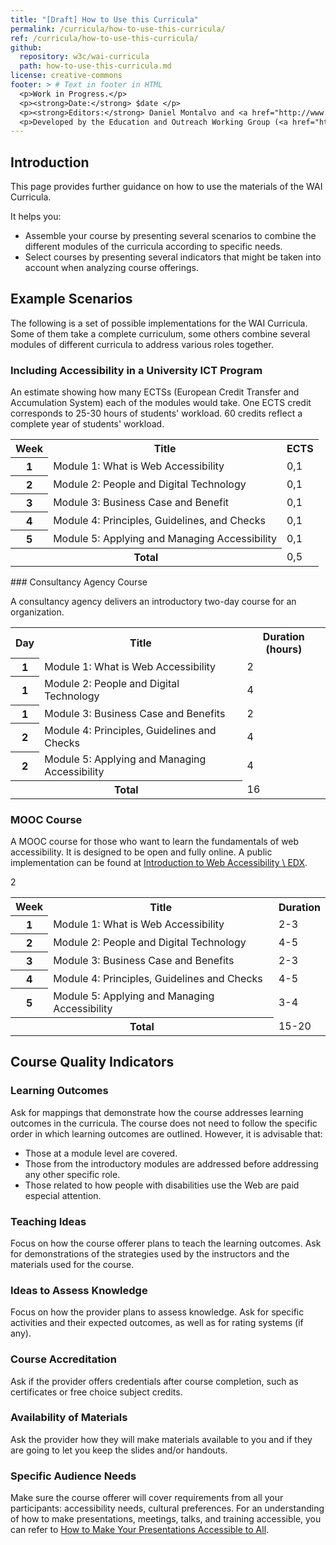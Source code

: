 ```yaml
---
title: "[Draft] How to Use this Curricula"
permalink: /curricula/how-to-use-this-curricula/
ref: /curricula/how-to-use-this-curricula/
github:
  repository: w3c/wai-curricula
  path: how-to-use-this-curricula.md
license: creative-commons
footer: > # Text in footer in HTML
  <p>Work in Progress.</p>
  <p><strong>Date:</strong> $date </p>
  <p><strong>Editors:</strong> Daniel Montalvo and <a href="http://www.w3.org/People/shadi/">Shadi Abou-Zahra</a>. Contributors: <a href="https://www.w3.org/WAI/EO/EOWG-members">EOWG Participants</a></p>
  <p>Developed by the Education and Outreach Working Group (<a href="http://www.w3.org/WAI/EO/">EOWG</a>). Developed with support from the <a href="https://www.w3.org/WAI/about/projects/wai-guide/">WAI-Guide Project</a> funded by the European Commission (EC) under the Horizon 2020 program (Grant Agreement 822245).</p>
---
```


## Introduction

This page provides further guidance on how to use the materials of the WAI Curricula.

It helps you:
* Assemble your course by presenting several scenarios to combine the different modules of the curricula according to specific needs.
* Select courses by presenting several indicators that might be taken into account when analyzing course offerings.

## Example Scenarios

The following is a set of possible implementations for the WAI Curricula. Some of them take a complete curriculum, some others combine several modules of different curricula to address various roles together.

### Including Accessibility in a University ICT Program

An estimate showing how many ECTSs (European Credit Transfer and Accumulation System) each of the modules would take. One ECTS credit corresponds to 25-30 hours of students' workload. 60 credits reflect a complete year of students' workload.

<table caption="University ICT Program">

<tr>
<th>Week</th>
<th>Title</th>
<th>ECTS</th>
</tr>
<tr>
<th>1</th>
<td>Module 1: What is Web Accessibility</td>
<td>0,1</td>
</tr>
<tr>
<th>2</td>
<td>Module 2: People and Digital Technology</td>
<td>0,1</td>
</tr>
<tr>
<th>3</td>
<td>Module 3: Business Case and Benefit</td>
<td>0,1</td>
</tr>
<tr>
<th>4</th>
<td>Module 4: Principles, Guidelines, and Checks</td>
<td>0,1</td>
</tr>
<tr>
<th>5
<td>Module 5: Applying and Managing Accessibility</td>
<td>0,1</td>
</tr>
<tr>
<th colspan=2>Total</th>
<td>0,5</td>
</tr>
</table>
### Consultancy Agency Course

A consultancy agency delivers an introductory two-day course for an organization.

<table caption="Consultancy Agency Course">
<tr>
<th>Day</th>
<th>Title</th>
<th>Duration (hours)</th>
</tr>
<tr>
<th>1</th>
 <td>Module 1: What is Web Accessibility</td>
 <td>2</td>
</tr>
<tr>
<th>1</th>
<td>Module 2: People and Digital Technology</td>
<td>4</td>
</tr>
<tr>
<th>1</th>
<td>Module 3: Business Case and Benefits</td>
<td>2</td>
</tr>
<tr>
<th>2</th>
<td>Module 4: Principles, Guidelines and Checks</td>
<td>4</td>
</tr>
<tr>
<th>2</th>
<td>Module 5: Applying and Managing Accessibility</td>
<td>4</td>
</tr>
<tr>
<th colspan=2>Total</th>
<td>16</td>
</tr>
</table>

### MOOC Course

A MOOC course for those who want to learn the fundamentals of web accessibility. It is designed to be open and fully online. A public implementation can be found at [Introduction to Web Accessibility \ EDX](https://www.edx.org/course/web-accessibility-introduction).

<table caption="MOOC Course">
<tr>
<th>Week</th>
<th>Title</th>
<th>Duration </th>
</tr>
<tr>
<th>1</th>
<td>Module 1: What is Web Accessibility</td>
<td>2-3</td>
</tr>
<tr>
<th>2</th>
<td>Module 2: People and Digital Technology</td>2
<td>4-5</td>
</tr>
<tr>
<th>3</th>
<td>Module 3: Business Case and Benefits</td>
<td>2-3</td>
</tr>
<tr>
<th>4</th>
<td>Module 4: Principles, Guidelines and Checks</td>
<td>4-5</td>
</tr>
<tr>
<th>5</th>
<td>Module 5: Applying and Managing Accessibility</td>
 <td>3-4</td>
 </tr>
 <tr>
<th colspan=2>Total</th>
 <td>15-20</td>
 </tr>
 </table>

## Course Quality Indicators

### Learning Outcomes

Ask for mappings that demonstrate how the course addresses learning outcomes in the curricula. The course does not need to follow the specific order in which learning outcomes are outlined. However, it is advisable that:

* Those at a module level are covered.
* Those from the introductory modules are addressed before addressing any other specific role.
* Those related to how people with disabilities use the Web are paid especial attention.

### Teaching Ideas

Focus on how the course offerer plans to teach the learning outcomes. Ask for demonstrations of the strategies used by the instructors and the materials used for the course. 

### Ideas to Assess Knowledge

Focus on how the provider plans to assess knowledge. Ask for specific activities and their expected outcomes, as well as for rating systems (if any).


### Course Accreditation

Ask if the provider offers credentials after course completion, such as certificates or free choice subject credits.


### Availability of Materials

Ask the provider how they will make materials available to you and if they are going to let you keep the slides and/or handouts.



### Specific Audience Needs

Make sure the course offerer will cover requirements from all your participants: accessibility needs, cultural preferences. For an understanding of how to make presentations, meetings, talks, and training accessible, you can refer to [How to Make Your Presentations Accessible to All](/teach-advocate/accessible-presentations/).
